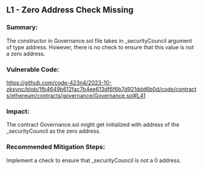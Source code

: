## L1 - Zero Address Check Missing

### Summary:
The constructor in Governance.sol file takes in _securityCouncil argument of type address. However, there is no check to ensure that this value is not a zero address.

### Vulnerable Code:
https://github.com/code-423n4/2023-10-zksync/blob/1fb4649b612fac7b4ee613df6f6b7d921ddd6b0d/code/contracts/ethereum/contracts/governance/Governance.sol#L41

### Impact:
The contract Governance.sol might get initialized with address of the _securityCouncil as the zero address. 

### Recommended Mitigation Steps:
Implement a check to ensure that _securityCouncil is not a 0 address.


